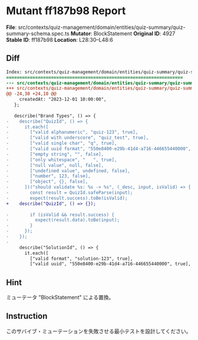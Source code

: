 # Mutant ff187b98 Report

**File**: src/contexts/quiz-management/domain/entities/quiz-summary/quiz-summary-schema.spec.ts
**Mutator**: BlockStatement
**Original ID**: 4927
**Stable ID**: ff187b98
**Location**: L28:30–L48:6

## Diff

```diff
Index: src/contexts/quiz-management/domain/entities/quiz-summary/quiz-summary-schema.spec.ts
===================================================================
--- src/contexts/quiz-management/domain/entities/quiz-summary/quiz-summary-schema.spec.ts	original
+++ src/contexts/quiz-management/domain/entities/quiz-summary/quiz-summary-schema.spec.ts	mutated #4927
@@ -24,30 +24,10 @@
     createdAt: "2023-12-01 10:00:00",
   };
 
   describe("Brand Types", () => {
-    describe("QuizId", () => {
-      it.each([
-        ["valid alphanumeric", "quiz-123", true],
-        ["valid with underscore", "quiz_test", true],
-        ["valid single char", "q", true],
-        ["valid uuid format", "550e8400-e29b-41d4-a716-446655440000", true],
-        ["empty string", "", false],
-        ["only whitespace", "   ", true],
-        ["null value", null, false],
-        ["undefined value", undefined, false],
-        ["number", 123, false],
-        ["object", {}, false],
-      ])("should validate %s: %s -> %s", (_desc, input, isValid) => {
-        const result = QuizId.safeParse(input);
-        expect(result.success).toBe(isValid);
+    describe("QuizId", () => {});
 
-        if (isValid && result.success) {
-          expect(result.data).toBe(input);
-        }
-      });
-    });
-
     describe("SolutionId", () => {
       it.each([
         ["valid format", "solution-123", true],
         ["valid uuid", "550e8400-e29b-41d4-a716-446655440000", true],
```

## Hint

ミューテータ "BlockStatement" による置換。

## Instruction

このサバイブ・ミューテーションを失敗させる最小テストを設計してください。
